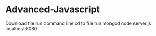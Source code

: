 # Advanced-Javascript
Download file
run command line
cd to file 
run mongod
node server.js
localhost:8080
